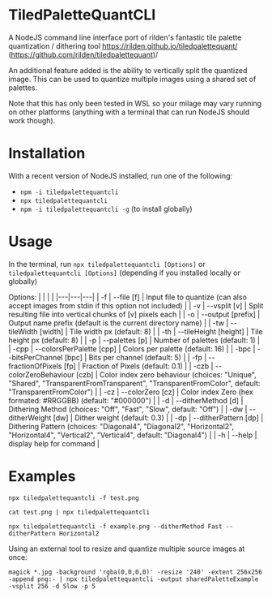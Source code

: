 # TiledPaletteQuantCLI

A NodeJS command line interface port of rilden's fantastic tile palette quantization / dithering tool https://rilden.github.io/tiledpalettequant/ (https://github.com/rilden/tiledpalettequant)/

An additional feature added is the ability to vertically split the quantized image. This can be used to quantize multiple images using a shared set of palettes.

Note that this has only been tested in WSL so your milage may vary running on other platforms (anything with a terminal that can run NodeJS should work though). 

# Installation
With a recent version of NodeJS installed, run one of the following:
- `npm -i tiledpalettequantcli`
- `npx tiledpalettequantcli`
- `npm -i tiledpalettequantcli -g` (to install globally)

# Usage
In the terminal, run `npx tiledpalettequantcli [Options]` or `tiledpalettequantcli [Options]` (depending if you installed locally or globally)

Options:
|   |   |   |
|---|---|---|
| -f | --file [f] | Input file to quantize (can also accept images from stdin if this option not included) |
|  -v | --vsplit [v]                 |  Split resulting file into vertical chunks of [v] pixels each |
|  -o | --output [prefix]            |  Output name prefix (default is the current directory name) |
|  -tw | --tileWidth [width]         |  Tile width px (default: 8) |
|  -th | --tileHeight [height]       |  Tile height px (default: 8) |
|  -p | --palettes [p]               |  Number of palettes (default: 1) |
|  -cpp | --colorsPerPalette [cpp]   |  Colors per palette (default: 16) |
|  -bpc | --bitsPerChannel [bpc]     |  Bits per channel (default: 5) |
|  -fp | --fractionOfPixels [fp]     |  Fraction of Pixels (default: 0.1) |
|  -czb | --colorZeroBehaviour [czb] |  Color index zero behaviour (choices: "Unique", "Shared", "TransparentFromTransparent", "TransparentFromColor", default: "TransparentFromColor") |
|  -cz | --colorZero [cz]            |  Color index Zero (hex formated: #RRGGBB) (default: "#000000") |
|  -d | --ditherMethod [d]           |  Dithering Method (choices: "Off", "Fast", "Slow", default: "Off") |
|  -dw | --ditherWeight [dw]         |  Dither weight (default: 0.3) |
|  -dp | --ditherPattern [dp]        |  Dithering Pattern (choices: "Diagonal4", "Diagonal2", "Horizontal2", "Horizontal4", "Vertical2", "Vertical4", default: "Diagonal4") |
|  -h | --help                       |  display help for command |



# Examples


`npx tiledpalettequantcli -f test.png`

`cat test.png | npx tiledpalettequantcli`

`npx tiledpalettequantcli -f example.png --ditherMethod Fast --ditherPattern Horizontal2`


Using an external tool to resize and quantize multiple source images at once:

`magick *.jpg -background 'rgba(0,0,0,0)' -resize '240' -extent 256x256 -append png:- | npx tiledpalettequantcli -output sharedPaletteExample -vsplit 256 -d Slow -p 5`

